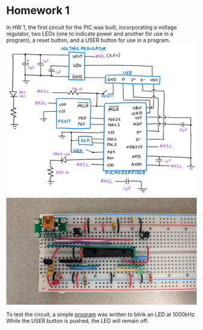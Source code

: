 # Homework 1
In HW 1, the first circuit for the PIC was built, incorporating a voltage regulator, two LEDs (one to indicate power and another for use in a program), a reset button, and a USER button for use in a program.
![image](hw1/img/circuit_diagram.png)
![image](hw1/img/circuit_board.jpg)

To test the circuit, a simple [program](hw1/hw1_code.X/main.c) was written to blink an LED at 1000kHz. While the USER button is pushed, the LED will remain off.
